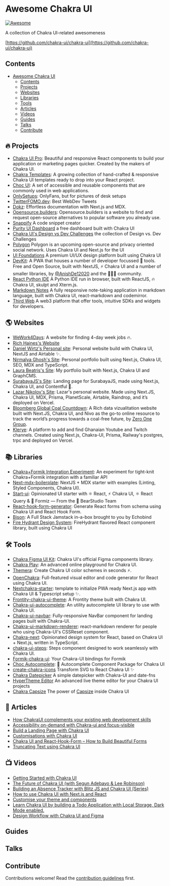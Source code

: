 # Awesome Chakra UI

[![Awesome](https://awesome.re/badge.svg)](https://awesome.re)

A collection of Chakra UI-related awesomeness

[https://github.com/chakra-ui/chakra-ui](https://github.com/chakra-ui/chakra-ui)

## Contents

- [Awesome Chakra UI](#awesome-chakra-ui)
  - [Contents](#contents)
  - [Projects](#-projects)
  - [Websites](#%EF%B8%8F-websites)
  - [Libraries](#%EF%B8%8F-libraries)
  - [Tools](#%EF%B8%8F-tools)
  - [Articles](#-articles)
  - [Videos](#%EF%B8%8F-videos)
  - [Guides](#guides)
  - [Talks](#talks)
  - [Contribute](#contribute)

## 🔥 Projects

- [Chakra UI Pro](https://pro.chakra-ui.com): Beautiful and responsive React components to build your application or marketing pages quicker. Created by the makers of Chakra UI.
- [Chakra Templates](https://chakra-templates.dev): A growing collection of hand-crafted & responsive Chakra UI templates ready to drop into your React project.
- [Choc UI](https://choc-ui.tech/): A set of accessible and reusable components that are commonly used in web applications.
- [OnlySetups](https://github.com/wobsoriano/onlysetups): OnlyFans, but for pictures of desk setups
- [TwitterFOMO.dev](https://github.com/tomdohnal/twitter-fomo): Best WebDev Tweets
- [Dokz](https://github.com/remorses/dokz): Effortless documentation with Next.js and MDX.
- [Opensource.builders](https://github.com/junaid33/opensource.builders): Opensource.builders is a website to find and request open-source alternatives to popular software you already use.
- [Snappify](https://snappify.io/) A code snippet creator
- [Purity UI Dashboard](https://www.creative-tim.com/product/purity-ui-dashboard) a free dashboard built with Chakra UI
- [Chakra UI's Design vs Dev Challenges](https://github.com/chakra-ui/design-vs-dev) the collection of Design vs. Dev Challenges
- [Polygon](https://github.com/polygon-isecure/polygon) Polygon is an upcoming open-source and privacy oriented social network. Uses Chakra UI and Next.js for the UI
- [UI Foundations](https://www.uifoundations.com/) A premium UI/UX design platform built using Chakra UI
- [DevKit](https://www.devkit.one/): A PWA that houses a number of developer focussed 🧰 tools. Free and Open Source, built with NextJS, ⚡ Chakra UI and a number of smaller libraries, by [@AnishDe12020](https://twitter.com/AnishDe12020) and the 🧑‍🤝‍🧑 community.
- [React Python IDE](https://react-python-ide.vercel.app/) A Python IDE run in browser,  built with ReactJS,  🔥 Chakra UI, skulpt and Xterm.js. 
- [Markdown Notes](https://markdown-notes.netlify.app/) A fully responsive note-taking application in markdown language, built with Chakra UI, react-markdown and codemirror.
- [Third Web](https://thirdweb.com/) A web3 platform that offer tools, intuitive SDKs and widgets for developers.

## 🌎️ Websites

- [WeWork4Days](https://www.wework4days.com/): A website for finding 4-day week jobs 🔥.
- [Rich Haines's Website](https://richardhaines.dev/)
- [Daniel Wirtz's Personal site](https://github.com/wirtzdan/website): Personal website build with Chakra UI, NextJS and Airtable ✨.
- [Nirmalya Ghosh's Site](https://github.com/ghoshnirmalya/nirmalyaghosh.com): Personal portfolio built using Next.js, Chakra UI, SEO, MDX and TypeScript.
- [Laura Beatris's Site](https://github.com/LauraBeatris/laurabeatris.com): My portfolio built with Next.js, Chakra UI and GraphCMS.
- [SurabayaJS's Site](https://github.com/surabayajs/surabayajs.org): Landing page for SurabayaJS, made using Next.js, Chakra UI, and Contentful 🐊.
- [Lazar Nikolov's Site](https://github.com/lazarnikolov94/nikolovlazar.com): Lazar's personal website. Made using Next.JS, Chakra UI, MDX, Prisma, PlanetScale, Airtable, Raindrop, and it’s deployed on Vercel.
- [Bloomberg Global Coal Countdown](https://bloombergcoalcountdown.com/): A Rich data vizualitation website built with Next.JS, Chakra UI, and Nivo as the go-to online resource to track the world’s progress towards a coal-free future, by [Zero One Group](https://github.com/zero-one-group).
- [Klerye](https://www.klerye.com/): A platform to add and find Ghanaian Youtube and Twitch channels. Created using Next.js, Chakra-UI, Prisma, Railway's postgres, trpc and deployed on Vercel.

## 📚️ Libraries

- [Chakra+Formik Integration Experiment](https://github.com/with-heart/chakra-formik-experiment/): An experiment for tight-knit Chakra+Formik integration with a familiar API
- [Next-mdx-boilerplate](https://github.com/whoisryosuke/next-mdx-boilerplate): NextJS + MDX starter with examples (Linting, Styled Components, Chakra UI).
- [Start-ui](https://github.com/BearStudio/start-ui): Opinionated UI starter with ⚛️ React, ⚡️ Chakra UI, ⚛️ React Query & 🐜 Formiz — From the 🐻 BearStudio Team
- [React-hook-form-generator](https://github.com/FionnCasey/react-hook-form-generator): Generate React forms from schema using Chakra UI and React Hook Form.
- [Bison](https://github.com/echobind/bisonapp): A Full Stack Jamstack in-a-box brought to you by Echobind
- [Fire Hydrant Design System](https://github.com/firehydrant/design-system): FireHydrant flavored React component library, built using Chakra UI

## 🛠️ Tools

- [Chakra Figma UI Kit](https://www.figma.com/community/file/971408767069651759): Chakra UI's official Figma components library.
- [Chakra Play](https://chakra-play.tk/): An advanced online playground for Chakra UI.
- [Themera](https://themera.vercel.app/): Create Chakra UI color schemes in seconds ⚡️.
- [OpenChakra](https://openchakra.app/): Full-featured visual editor and code generator for React using Chakra UI.
- [Nextchakra-starter](https://github.com/sozonome/nextchakra-starter): template to initialize PWA ready Next.js app with Chakra UI & Typescript setup ✨.
- [Frontity-chakra-ui-theme](https://github.com/chakra-ui/frontity-chakra-ui-theme): A Frontity theme built with Chakra UI.
- [Chakra-ui-autocomplete](https://github.com/koolamusic/chakra-ui-autocomplete): An utility autocomplete UI library to use with Chakra UI.
- [Chakra-ui-navbar](https://github.com/dimitrisraptis96/chakra-ui-navbar): Fully-responsive NavBar component for landing pages built with Chakra-UI.
- [Chakra-ui-markdown-renderer](https://github.com/mustaphaturhan/chakra-ui-markdown-renderer): react-markdown renderer for people who using Chakra-UI's CSSReset component.
- [Chakra-next](https://github.com/47ng/chakra-next): Opinionated design system for React, based on Chakra UI + Next.js, written in TypeScript.
- [chakra-ui-steps](https://github.com/jeanverster/chakra-ui-steps): Steps component designed to work seamlessly with Chakra UI.
- [Formik-chakra-ui](https://github.com/kgnugur/formik-chakra-ui): Your Chakra-UI bindings for Formik
- [Choc Autocomplete](https://github.com/anubra266/choc-autocomplete): 🏇 Autocomplete Component Package for Chakra UI
- [create-chakra-icons](https://github.com/kodingdotninja/create-chakra-icons) Transform SVG to React Chakra UI <Icon /> ✨
- [Chakra Datepicker](https://github.com/uselessdev/datepicker) A simple datepicker with Chakra-UI and date-fns
- [HyperTheme Editor](https://www.hyperthe.me/) An advanced live theme editor for your Chakra UI projects
- [Chakra Capsize](https://github.com/ceteio/chakra-capsize) The power of [Capsize](https://seek-oss.github.io/capsize/) inside Chakra UI

## 📝 Articles

- [How ChakraUI complements your existing web development skills](https://dominik.sumer.dev/blog/chakra-complements-webdevs)
- [Accessibility on-demand with Chakra-ui and focus-visible](https://medium.com/@keeganfamouss/accessibility-on-demand-with-chakra-ui-and-focus-visible-19413b1bc6f9)
- [Build a Landing Page with Chakra UI](https://raptis.wtf/blog/build-a-landing-page-with-chakra-ui-part-1/)
- [Customisations with Chakra UI](https://www.easyreact.com/articles/chakra-ui-customisations)
- [Chakra UI and React-Hook-Form – How to Build Beautiful Forms](https://www.freecodecamp.org/news/how-to-use-react-hook-form-with-chakra-ui/)
- [Truncating Text using Chakra UI](https://dev.to/estheragbaje/how-to-truncate-text-using-chakra-ui-4mpj)

## 📺️ Videos

- [Getting Started with Chakra UI](https://youtu.be/wI2vqXsjsIo)
- [The Future of Chakra UI (with Segun Adebayo & Lee Robinson)](https://www.youtube.com/watch?v=I5xEc9t-HZg&t=1182s)
- [Building an Absence Tracker with Blitz JS and Chakra UI (Series)](https://youtu.be/bJmFwle8Ax0)
- [How to use Chakra UI with Next.js and React](https://youtube.com/watch?v=ubB5l-HVPgY&feature=share)
- [Customise your theme and components](https://youtube.com/watch?v=1J8dUyeUWO4&feature=share)
- [Learn Chakra UI by building a Todo Application with Local Storage, Dark Mode enabled.](https://youtube.com/watch?v=QVnkGqEsbK0&feature=share)
- [Design Workflow with Chakra UI and Figma](https://youtu.be/Gm7qHn9Y_Ro)

## Guides

## Talks

## Contribute

Contributions welcome! Read the [contribution guidelines](contributing.md) first.
